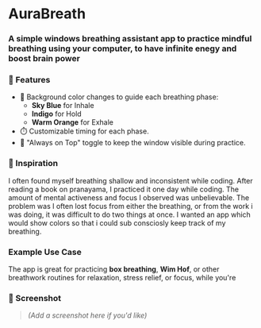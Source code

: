# AuraBreath
### A simple windows breathing assistant app to practice mindful breathing using your computer, to have infinite enegy and boost brain power


### 🌟 Features

- 🎨 Background color changes to guide each breathing phase:
  - **Sky Blue** for Inhale
  - **Indigo** for Hold
  - **Warm Orange** for Exhale
- ⏱️ Customizable timing for each phase.
- 📌 "Always on Top" toggle to keep the window visible during practice.

### 🧠 Inspiration

I often found myself breathing shallow and inconsistent while coding. After reading a book on pranayama, I practiced it one day while coding. The amount of mental activeness and focus I observed was unbelievable. The problem was I often lost focus from either the breathing, or from the work i was doing, it was difficult to do two things at once. I wanted an app which would show colors so that i could sub consciosly keep track of my breathing.

### Example Use Case

The app is great for practicing **box breathing**, **Wim Hof**, or other breathwork routines for relaxation, stress relief, or focus, while you're 


### 📸 Screenshot

> _(Add a screenshot here if you'd like)_


